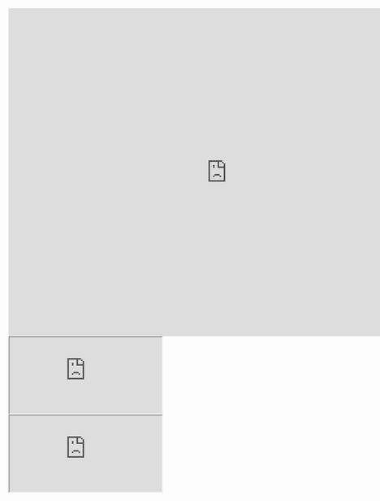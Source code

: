 <iframe src="https://data.oecd.org/chart/6S12" width="860" height="645" style="border: 0" mozallowfullscreen="true" webkitallowfullscreen="true" allowfullscreen="true"><a href="https://data.oecd.org/chart/6S12" target="_blank">OECD Chart: General government debt, Total, % of GDP, Annual, 2021</a></iframe>

<iframe src="https://data.oecd.org/chart/6S12"> </iframe>


<iframe src="https://data.oecd.org/chart/6S12" title="General Government Debt"></iframe>
